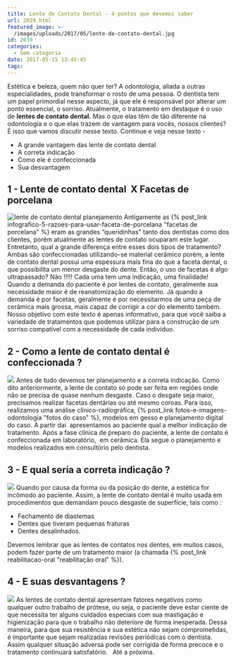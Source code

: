 ```yaml
---
title: Lente de Contato Dental - 4 pontos que devemos saber
url: 2039.html
featured_image: >-
  /images/uploads/2017/05/lente-de-contato-dental.jpg
id: 2039
categories:
  - Sem categoria
date: 2017-05-15 13:45:45
tags:
---
```


Estética e beleza, quem não quer ter? A odontologia, aliada a outras especialidades, pode transformar o rosto de uma pessoa. O dentista tem um papel primordial nesse aspecto, já que ele é responsável por alterar um ponto essencial, o sorriso. Atualmente, o tratamento em destaque é o uso de **lentes de contato dental.** Mas o que elas têm de tão diferente na odontologia e o que elas trazem de vantagem para vocês, nossos clientes? É isso que vamos discutir nesse texto. Continue e veja nesse texto -

*   A grande vantagem das lente de contato dental
*   A correta indicação
*   Como ele é confeccionada
*   Sua desvantagem

1 - Lente de contato dental  X Facetas de porcelana
---------------------------------------------------

![lente de contato dental planejamento](/images/uploads/2017/05/lente-de-contato-dente.jpg) Antigamente as {% post_link infografico-5-razoes-para-usar-faceta-de-porcelana "facetas de porcelana" %} eram as grandes “queridinhas" tanto dos dentistas como dos clientes, porém atualmente as lentes de contato ocuparam este lugar. Entretanto, qual a grande diferença entre esses dois tipos de tratamento? Ambas são confeccionadas utilizando-se material cerâmico porém, a lente de contato dental possui uma espessura mais fina do que a faceta dental, o que possibilita um menor desgaste do dente. Então, o uso de facetas é algo ultrapassado? Não !!!!! Cada uma tem uma indicação, uma finalidade! Quando a demanda do paciente é por lentes de contato, geralmente sua necessidade maior é de reanatomização do elemento. Já quando a demanda é por facetas, geralmente é por necessitarmos de uma peça de cerâmica mais grossa, mais capaz de corrigir a cor do elemento também. Nosso objetivo com este texto é apenas informativo, para que você saiba a variedade de tratamentos que podemos utilizar para a construção de um sorriso compatível com a necessidade de cada indivíduo.

2 - Como a lente de contato dental é confeccionada ?
----------------------------------------------------

![](/images/uploads/2017/05/lente-de-contato-dental-dúvidas.jpg) Antes de tudo devemos ter planejamento e a correta indicação. Como dito anteriormente, a lente de contato só pode ser feita em regiões onde não se precisa de quase nenhum desgaste. Caso o desgate seja maior, precisamos realizar facetas dentárias ou até mesmo coroas. Para isso, realizamos uma análise clínico-radiográfica, {% post_link fotos-e-imagens-odontologia "fotos do caso" %}, modelos em gesso e planejamento digital do caso. A partir dai  apresentamos ao paciente qual a melhor indicação de tratamento. Após a fase clínica de preparo do paciente, a lente de contato é confeccionada em laboratório,  em cerâmica. Ela segue o planejamento e modelos realizados em consultório pelo dentista.

3 - E qual seria a correta indicação ?
--------------------------------------

![](/images/uploads/2017/05/Lente-de-contato-dental.jpg) Quando por causa da forma ou da posição do dente, a estética for incômodo ao paciente. Assim, a lente de contato dental é muito usada em procedimentos que demandam pouco desgaste de superfície, tais como :

*   Fechamento de diastemas
*   Dentes que tiveram pequenas fraturas
*   Dentes desalinhados.

Devemos lembrar que as lentes de contatos nos dentes, em muitos casos, podem fazer parte de um tratamento maior (a chamada {% post_link reabilitacao-oral "reabilitação oral" %}).

4 - E suas desvantagens ?
-------------------------

![](/images/uploads/2017/05/lente-de-contato-dental-desvantagens.jpg) As lentes de contato dental apresentam fatores negativos como qualquer outro trabalho de prótese, ou seja, o paciente deve estar ciente de que necessita ter alguns cuidados especiais com sua mastigação e higienização para que o trabalho não deteriore de forma inesperada. Dessa maneira, para que sua resistência e sua estética não sejam comprometidas, é importante que sejam realizadas revisões periódicas com o dentista. Assim qualquer situação adversa pode ser corrigida de forma precoce e o tratamento continuará satisfatório.   Até a próxima.